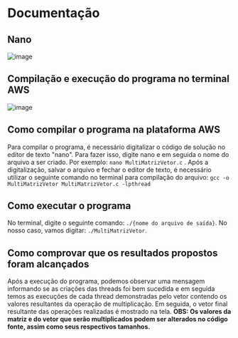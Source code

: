 # Documentação

## Nano
![image](https://github.com/erikhsu08/computacao-paralela/assets/111096802/b08a6024-597d-4929-be97-958748516249)

## Compilação e execução do programa no terminal AWS
![image](https://github.com/erikhsu08/computacao-paralela/assets/111096802/83dd48b8-47bf-4e2a-917c-7b205758b20e)

## Como compilar o programa na plataforma AWS
Para compilar o programa, é necessário digitalizar o código de solução no editor de texto "nano". Para fazer isso, digite nano e em seguida o nome do arquivo a ser criado. Por exemplo: `nano MultiMatrizVetor.c` . Após a digitalização, salvar o arquivo e fechar o editor de texto, é necessário utilizar o seguinte comando no terminal para compilação do arquivo: `gcc -o MultiMatrizVetor MultiMatrizVetor.c -lpthread`
## Como executar o programa
No terminal, digite o seguinte comando: `./{nome do arquivo de saída}`. No nosso caso, vamos digitar: `./MultiMatrizVetor`.
## Como comprovar que os resultados propostos foram alcançados
Após a execução do programa, podemos observar uma mensagem informando se as criações das threads foi bem sucedida e em seguida temos as execuções de cada thread demonstradas pelo vetor contendo os valores resultantes da operação de multiplicação. Em seguida, o vetor final resultante das operações realizadas é mostrado na tela.
**OBS: Os valores da matriz e do vetor que serão multiplicados podem ser alterados no código fonte, assim como seus respectivos tamanhos.**
